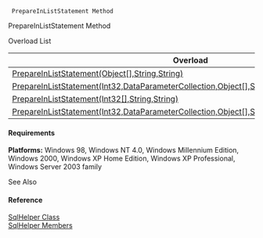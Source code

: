 ﻿     PrepareInListStatement Method                                                   

PrepareInListStatement Method

Overload List

| Overload | Description |
| --- | --- |
| [PrepareInListStatement(Object\[\],String,String)](FChoice.Common~FChoice.Common.Data.SqlHelper~PrepareInListStatement(Object[],String,String).md) |   |
| [PrepareInListStatement(Int32,DataParameterCollection,Object\[\],String,String)](FChoice.Common~FChoice.Common.Data.SqlHelper~PrepareInListStatement(Int32,DataParameterCollection,Object[],String,String).md) |   |
| [PrepareInListStatement(Int32\[\],String,String)](FChoice.Common~FChoice.Common.Data.SqlHelper~PrepareInListStatement(Int32[],String,String).md) |   |
| [PrepareInListStatement(Int32,DataParameterCollection,Object\[\],String,String,IDbDataParameter)](FChoice.Common~FChoice.Common.Data.SqlHelper~PrepareInListStatement(Int32,DataParameterCollection,Object[],String,String,IDbDataParameter).md) |   |

#### Requirements

**Platforms:** Windows 98, Windows NT 4.0, Windows Millennium Edition, Windows 2000, Windows XP Home Edition, Windows XP Professional, Windows Server 2003 family

See Also

#### Reference

[SqlHelper Class](FChoice.Common~FChoice.Common.Data.SqlHelper.md)  
[SqlHelper Members](FChoice.Common~FChoice.Common.Data.SqlHelper_members.md)